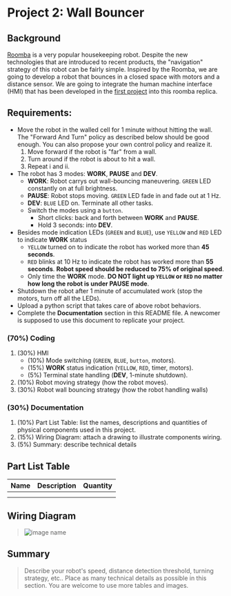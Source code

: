 # Project 2: Wall Bouncer

## Background
[Roomba](https://www.irobot.com/en_US/roomba.html) is a very popular housekeeping robot. Despite the new technologies that are introduced to recent products, the "navigation" strategy of this robot can be fairly simple. Inspired by the Roomba, we are going to develop a robot that bounces in a closed space with motors and a distance sensor. We are going to integrate the human machine interface (HMI) that has been developed in the [first project](https://classroom.github.com/a/Ov8Qve2i) into this roomba replica. 

## Requirements:
- Move the robot in the walled cell for 1 minute without hitting the wall. The "Forward And Turn" policy as described below should be good enough. You can also propose your own control policy and realize it. 
  1. Move forward if the robot is "far" from a wall.
  2. Turn around if the robot is about to hit a wall.
  3. Repeat i and ii.
- The robot has 3 modes: **WORK**, **PAUSE** and **DEV**.
  - **WORK**: Robot carrys out wall-bouncing maneuvering. `GREEN` LED constantly on at full brightness.
  - **PAUSE**: Robot stops moving. `GREEN` LED fade in and fade out at 1 Hz.
  - **DEV**: `BLUE` LED on. Terminate all other tasks.
  - Switch the modes using a `button`.
    - Short clicks: back and forth between **WORK** and **PAUSE**.
    - Hold 3 seconds: into **DEV**.
- Besides mode indication LEDs (`GREEN` and `BLUE`), use `YELLOW` and `RED` LED to indicate **WORK** status
  - `YELLOW` turned on to indicate the robot has worked more than **45 seconds**.
  - `RED` blinks at 10 Hz to indicate the robot has worked more than **55 seconds**. **Robot speed should be reduced to 75% of original speed**.
  - Only time the **WORK** mode. **DO NOT light up `YELLOW` or `RED` no matter how long the robot is under PAUSE mode**.
- Shutdown the robot after 1 minute of accumulated work (stop the motors, turn off all the LEDs).
- Upload a python script that takes care of above robot behaviors. 
- Complete the **Documentation** section in this README file. A newcomer is supposed to use this document to replicate your project.


### (70%) Coding
1. (30%) HMI
   - (10%) Mode switching (`GREEN`, `BLUE`, `button`, motors).
   - (15%) **WORK** status indication (`YELLOW`, `RED`, timer, motors).
   - (5%) Terminal state handling (**DEV**, 1-minute shutdown).
2. (10%) Robot moving strategy (how the robot moves). 
3. (30%) Robot wall bouncing strategy (how the robot handling walls)

### (30%) Documentation
1. (10%) Part List Table: list the names, descriptions and quantities of physical components used in this project.
2. (15%) Wiring Diagram: attach a drawing to illustrate components wiring.
3. (5%) Summary: describe technical details

## Part List Table
| Name | Description | Quantity |
| :--- | :---        |  :---:   |
|      |             |          |
|      |             |          |

## Wiring Diagram
> ![image name](link)

## Summary
> Describe your robot's speed, distance detection threshold, turning strategy, etc.. Place as many technical details as possible in this section. You are welcome to use more tables and images.
